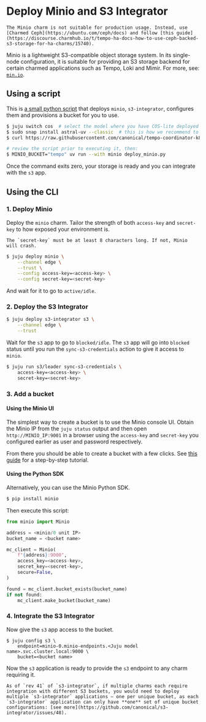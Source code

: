# Deploy Minio and S3 Integrator

```{warning}
The Minio charm is not suitable for production usage. Instead, use [Charmed Ceph](https://ubuntu.com/ceph/docs) and follow [this guide](https://discourse.charmhub.io/t/tempo-ha-docs-how-to-use-ceph-backed-s3-storage-for-ha-charms/15740). 
```

Minio is a lightweight S3-compatible object storage system. In its 
single-node configuration, it is suitable for providing an S3 storage backend for certain charmed applications such as Tempo, Loki and Mimir. For more, see: [`min.io`](https://www.min.io/).

## Using a script

This is [a small python script](https://raw.githubusercontent.com/canonical/tempo-coordinator-k8s-operator/main/scripts/deploy_minio.py) that deploys `minio`, `s3-integrator`, configures them and provisions a bucket for you to use.

```bash
$ juju switch cos  # select the model where you have COS-lite deployed
$ sudo snap install astral-uv --classic  # this is how we recommend to run the script, but you're free to do it your way
$ curl https://raw.githubusercontent.com/canonical/tempo-coordinator-k8s-operator/main/scripts/deploy_minio.py -o deploy_minio.py

# review the script prior to executing it, then:
$ MINIO_BUCKET="tempo" uv run --with minio deploy_minio.py
```

Once the command exits zero, your storage is ready and you can integrate with the `s3` app.

## Using the CLI

### 1. Deploy Minio 

Deploy the `minio` charm. Tailor the strength of both `access-key` and `secret-key` to how exposed your environment is.

```{note}
The `secret-key` must be at least 8 characters long. If not, Minio will crash.
```

```bash
$ juju deploy minio \
    --channel edge \
    --trust \
    --config access-key=<access-key> \
    --config secret-key=<secret-key>
```

And wait for it to go to `active/idle`.

### 2. Deploy the S3 Integrator

```bash
$ juju deploy s3-integrator s3 \
    --channel edge \
    --trust 
```

Wait for the `s3` app to go to `blocked/idle`.
The `s3` app will go into `blocked` status until you run the `sync-s3-credentials` action to give it access to `minio`.

```bash
$ juju run s3/leader sync-s3-credentials \
    access-key=<access-key> \
    secret-key=<secret-key>
```

### 3. Add a bucket

#### Using the Minio UI

The simplest way to create a bucket is to use the Minio console UI. Obtain the Minio IP from the `juju status` output and then open `http://MINIO_IP:9001` in a browser using the `access-key` and `secret-key` you configured earlier as user and password respectively.

From there you should be able to create a bucket with a few clicks. See [this guide](https://thenewstack.io/how-to-create-an-object-storage-bucket-with-minio-object-storage/) for a step-by-step tutorial.


#### Using the Python SDK

Alternatively, you can use the Minio Python SDK.

```bash
$ pip install minio
```

Then execute this script:

```python
from minio import Minio

address = <minio/0 unit IP>
bucket_name = <bucket name>

mc_client = Minio(
    f"{address}:9000",
    access_key=<access-key>,
    secret_key=<secret-key>,
    secure=False,
)

found = mc_client.bucket_exists(bucket_name)
if not found:
    mc_client.make_bucket(bucket_name)
```

### 4. Integrate the S3 Integrator

Now give the `s3` app access to the bucket.

```
$ juju config s3 \
    endpoint=minio-0.minio-endpoints.<Juju model name>.svc.cluster.local:9000 \
    bucket=<bucket name>
```

Now the `s3` application is ready to provide the `s3` endpoint to any charm requiring it.


```{warning}
As of `rev 41` of `s3-integrator`, if multiple charms each require integration with different S3 buckets, you would need to deploy multiple `s3-integrator` applications — one per unique bucket, as each `s3-integrator` application can only have **one** set of unique bucket configurations: [see more](https://github.com/canonical/s3-integrator/issues/48).
```
